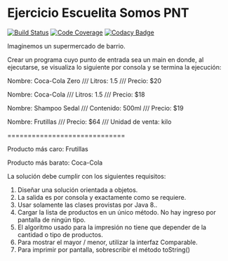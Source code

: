 # Ejercicio Escuelita Somos PNT
[![Build Status](https://travis-ci.com/LeandroAntunez/supermercado.svg?branch=master)](https://travis-ci.com/LeandroAntunez/supermercado)
[![Code Coverage](https://codecov.io/gh/LeandroAntunez/supermercado/coverage.svg)](https://codecov.io/gh/LeandroAntunez/supermercado)
[![Codacy Badge](https://api.codacy.com/project/badge/Grade/0fd7603303fb4a31bbf043864de44d70)](https://www.codacy.com/app/LeandroAntunez/supermercado?utm_source=github.com&amp;utm_medium=referral&amp;utm_content=LeandroAntunez/supermercado&amp;utm_campaign=Badge_Grade)

Imaginemos un supermercado de barrio.

Crear un programa cuyo punto de entrada sea un main en donde, al ejecutarse, se visualiza lo siguiente por consola y se termina la ejecución:

Nombre: Coca-Cola Zero /// Litros: 1.5 /// Precio: $20

Nombre: Coca-Cola /// Litros: 1.5 /// Precio: $18

Nombre: Shampoo Sedal /// Contenido: 500ml /// Precio: $19

Nombre: Frutillas /// Precio: $64 /// Unidad de venta: kilo

=============================

Producto más caro: Frutillas

Producto más barato: Coca-Cola

La solución debe cumplir con los siguientes requisitos:

1. Diseñar una solución orientada a objetos.
2. La salida es por consola y exactamente como se requiere.
3. Usar solamente las clases provistas por Java 8..
4. Cargar la lista de productos en un único método. No hay ingreso por pantalla de ningún tipo.
5. El algoritmo usado para la impresión no tiene que depender de la cantidad o tipo de productos.
6. Para mostrar el mayor / menor, utilizar la interfaz Comparable.
7. Para imprimir por pantalla, sobrescribir el método toString()
